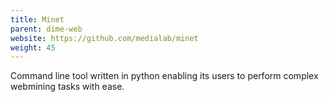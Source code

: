 ```yaml
---
title: Minet
parent: dime-web
website: https://github.com/medialab/minet
weight: 45
---
```


Command line tool written in python enabling its users to perform complex webmining tasks with ease.
